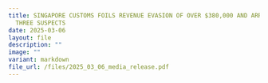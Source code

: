 ```yaml
---
title: SINGAPORE CUSTOMS FOILS REVENUE EVASION OF OVER $380,000 AND ARRESTS
  THREE SUSPECTS
date: 2025-03-06
layout: file
description: ""
image: ""
variant: markdown
file_url: /files/2025_03_06_media_release.pdf
---
```

